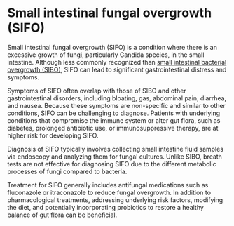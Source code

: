 <!--
source: GPT-4o
symptoms: bloating, gas, abdominal pain, diarrhea, malabsorption of nutrients, steatorrhea, nausea
sibs: small-intestinal-bacterial-overgrowth, large-intestinal-bacterial-overgrowth, small-intestinal-fungal-overgrowth, intestinal-methanogen-overgrowth
related: irritable bowel syndrome (IBS), celiac disease
tags: dysbiosis conditions bacteria gastrointestinal
-->

# Small intestinal fungal overgrowth (SIFO)

Small intestinal fungal overgrowth (SIFO) is a condition where there is an excessive growth of fungi, particularly Candida species, in the small intestine. Although less commonly recognized than [small intestinal bacterial overgrowth (SIBO)](../small-intestinal-bacterial-overgrowth/), SIFO can lead to significant gastrointestinal distress and symptoms.

Symptoms of SIFO often overlap with those of SIBO and other gastrointestinal disorders, including bloating, gas, abdominal pain, diarrhea, and nausea. Because these symptoms are non-specific and similar to other conditions, SIFO can be challenging to diagnose. Patients with underlying conditions that compromise the immune system or alter gut flora, such as diabetes, prolonged antibiotic use, or immunosuppressive therapy, are at higher risk for developing SIFO.

Diagnosis of SIFO typically involves collecting small intestine fluid samples via endoscopy and analyzing them for fungal cultures. Unlike SIBO, breath tests are not effective for diagnosing SIFO due to the different metabolic processes of fungi compared to bacteria.

Treatment for SIFO generally includes antifungal medications such as fluconazole or itraconazole to reduce fungal overgrowth. In addition to pharmacological treatments, addressing underlying risk factors, modifying the diet, and potentially incorporating probiotics to restore a healthy balance of gut flora can be beneficial.
